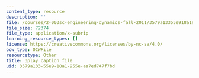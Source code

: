 ```yaml
---
content_type: resource
description: ''
file: /courses/2-003sc-engineering-dynamics-fall-2011/3579a13355e918a1955eaa7ed747f7bd_Fo-Y6kEMURk.srt
file_size: 72374
file_type: application/x-subrip
learning_resource_types: []
license: https://creativecommons.org/licenses/by-nc-sa/4.0/
ocw_type: OCWFile
resourcetype: Other
title: 3play caption file
uid: 3579a133-55e9-18a1-955e-aa7ed747f7bd
---
```

